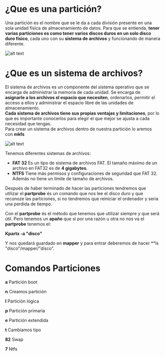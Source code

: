 # ¿Que es una partición?  
Una partición es el nombre que se le da a cada división presente en una sola unidad física de almacenamiento de datos. Para que se entienda, **tener varias particiones es como tener varios discos duros en un solo disco duro físico**, cada uno con su **sistema de archivos** y funcionando de manera diferente.  

![alt text](http://www.ite.educacion.es/formacion/materiales/43/cd/modulo_2/quitar06.png)

# ¿Que es un sistema de archivos?  
El sistema de archivos es un componente del sistema operativo que se encarga de administrar la memoria de cada unidad. Se encarga de **asignarle a los archivos el espacio que necesiten**, ordenarlos, permitir el acceso a ellos y administrar el espacio libre de las unidades de almacenamiento.  
**Cada sistema de archivos tiene sus propias ventajas y limitaciones**, por lo que es importante conocerlos para elegir el que mejor se ajusta a cada necesidad que tengas.  
Para crear un sistema de archivos dentro de nuestra partición lo aremos con **mkfs**  

![alt text](https://i.ibb.co/9nv6f93/sistema-de-archivos-Particiones.png)

Tenemos diferentes sistemas de archivos:  
- **FAT 32** Es un tipo de sistema de archivos FAT. El tamaño máximo de un archivo en FAT32 es de **4 gigabytes**.
- **NTFS** Tiene más permisos y configuraciones de seguridad que FAT 32. Además no tiene un límite de tamaño de archivos.

Después de haber terminado de hacer las particiones tendremos que utilizar el **partprobe** és un comando que nos lee el disco duro y que reconoze las particiones, si no tendremos que reiniciar el ordenador y seria una perdida de tiempo.

Con el **partprobe** és el método que tenemos que utilizar siempre y que será útil.
Pero tenemos un **apaño** que si por una razón u otra no nos va el **partprobe** tenemos el:

**Kpartx -a "disco"**

Y nos quedará guardado en **mapper** y para entrar deberemos de hacer **ls "disco"/mapper/"disco". 

# Comandos Particiones

**a**  Partición boot

**n**  Creamos partición

**l**  Partición lógica

**p**  Partición primaria 

**e**  Partición extendida

**t**  Cambiamos tipo 

**82** Swap

**7**  Ntfs

